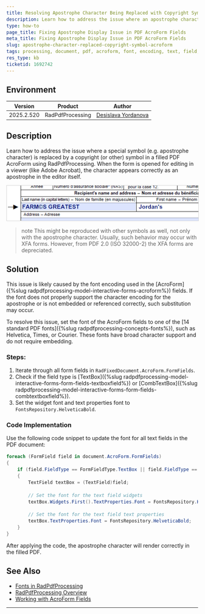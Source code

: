 ```yaml
---
title: Resolving Apostrophe Character Being Replaced with Copyright Symbol in Filled PDF AcroForm
description: Learn how to address the issue where an apostrophe character is replaced by a copyright symbol in a filled PDF AcroForm using RadPdfProcessing for Document Processing.
type: how-to
page_title: Fixing Apostrophe Display Issue in PDF AcroForm Fields
meta_title: Fixing Apostrophe Display Issue in PDF AcroForm Fields
slug: apostrophe-character-replaced-copyright-symbol-acroform
tags: processing, document, pdf, acroform, font, encoding, text, field, xfa
res_type: kb
ticketid: 1692742
---
```


<style>
img[alt$="><"] {
  border: 1px solid lightgrey;
}

</style>

## Environment

| Version | Product | Author | 
| ---- | ---- | ---- | 
| 2025.2.520| RadPdfProcessing |[Desislava Yordanova](https://www.telerik.com/blogs/author/desislava-yordanova)| 

## Description

Learn how to address the issue where a special symbol (e.g. apostrophe character) is replaced by a copyright (or other) symbol in a filled PDF AcroForm using RadPdfProcessing. When the form is opened for editing in a viewer (like Adobe Acrobat), the character appears correctly as an apostrophe in the editor itself. 

![apostrophe-character-replaced-copyright-symbol-acroform ><](images/apostrophe-character-replaced-copyright-symbol-acroform.gif)  

>note This might be reproduced with other symbols as well, not only with the apostrophe character. Usually, such behavior may occur with XFA forms. However, from PDF 2.0 (ISO 32000-2) the XFA forms are depreciated.

## Solution

This issue is likely caused by the font encoding used in the [AcroForm]({%slug radpdfprocessing-model-interactive-forms-acroform%}) fields. If the font does not properly support the character encoding for the apostrophe or is not embedded or referenced correctly, such substitution may occur.

To resolve this issue, set the font of the AcroForm fields to one of the [14 standard PDF fonts]({%slug radpdfprocessing-concepts-fonts%}), such as Helvetica, Times, or Courier. These fonts have broad character support and do not require embedding.

### Steps:

1. Iterate through all form fields in `RadFixedDocument.AcroForm.FormFields`.
2. Check if the field type is [TextBox]({%slug radpdfprocessing-model-interactive-forms-form-fields-textboxfield%}) or [CombTextBox]({%slug radpdfprocessing-model-interactive-forms-form-fields-combtextboxfield%}).
3. Set the widget font and text properties font to `FontsRepository.HelveticaBold`.

### Code Implementation

Use the following code snippet to update the font for all text fields in the PDF document:

```csharp
foreach (FormField field in document.AcroForm.FormFields)
{
    if (field.FieldType == FormFieldType.TextBox || field.FieldType == FormFieldType.CombTextBox)
    {
        TextField textBox = (TextField)field;
        
        // Set the font for the text field widgets
        textBox.Widgets.First().TextProperties.Font = FontsRepository.HelveticaBold;
        
        // Set the font for the text field text properties
        textBox.TextProperties.Font = FontsRepository.HelveticaBold;
    }
}
```
After applying the code, the apostrophe character will render correctly in the filled PDF.

## See Also
- [Fonts in RadPdfProcessing](https://docs.telerik.com/devtools/document-processing/libraries/radpdfprocessing/concepts/fonts)
- [RadPdfProcessing Overview](https://docs.telerik.com/devtools/document-processing/libraries/radpdfprocessing/overview)
- [Working with AcroForm Fields](https://docs.telerik.com/devtools/document-processing/libraries/radpdfprocessing/features/interactive-forms)

---
